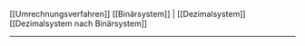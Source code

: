 [[Umrechnungsverfahren]]
[[Binärsystem]] | [[Dezimalsystem]]
[[Dezimalsystem nach Binärsystem]]

---


